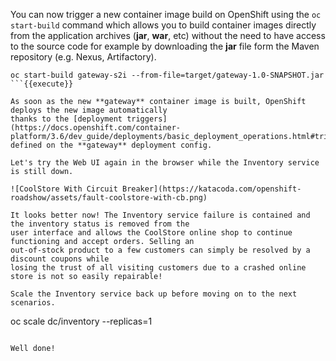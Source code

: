 
You can now trigger a new container image build on OpenShift using 
the `oc start-build` command which allows you to build container images directly from the application 
archives (**jar**, **war**, etc) without the need to have access to the source code for example by downloading 
the **jar** file form the Maven repository (e.g. Nexus, Artifactory).

```
oc start-build gateway-s2i --from-file=target/gateway-1.0-SNAPSHOT.jar
```{{execute}}

As soon as the new **gateway** container image is built, OpenShift deploys the new image automatically 
thanks to the [deployment triggers](https://docs.openshift.com/container-platform/3.6/dev_guide/deployments/basic_deployment_operations.html#triggers) 
defined on the **gateway** deployment config.

Let's try the Web UI again in the browser while the Inventory service is still down.

![CoolStore With Circuit Breaker](https://katacoda.com/openshift-roadshow/assets/fault-coolstore-with-cb.png)

It looks better now! The Inventory service failure is contained and the inventory status is removed from the 
user interface and allows the CoolStore online shop to continue functioning and accept orders. Selling an 
out-of-stock product to a few customers can simply be resolved by a discount coupons while 
losing the trust of all visiting customers due to a crashed online store is not so easily repairable!

Scale the Inventory service back up before moving on to the next scenarios.

```
oc scale dc/inventory --replicas=1
```{{execute}}

Well done!